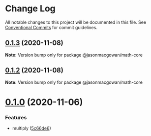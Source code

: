# Change Log

All notable changes to this project will be documented in this file.
See [Conventional Commits](https://conventionalcommits.org) for commit guidelines.

## [0.1.3](https://github.com/jasonmacgowan/math/compare/v0.1.2...v0.1.3) (2020-11-08)

**Note:** Version bump only for package @jasonmacgowan/math-core





## [0.1.2](https://github.com/jasonmacgowan/math/compare/v0.1.1...v0.1.2) (2020-11-08)

**Note:** Version bump only for package @jasonmacgowan/math-core





# [0.1.0](https://github.com/jasonmacgowan/math/compare/v0.0.1...v0.1.0) (2020-11-06)


### Features

* multiply ([5c66de6](https://github.com/jasonmacgowan/math/commit/5c66de626755d2474cc34271066d79af86561d07))
